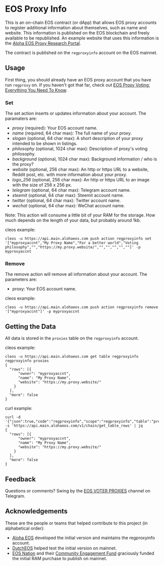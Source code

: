 # EOS Proxy Info
This is an on-chain EOS contract (or dApp) that allows EOS proxy accounts to register additional information about themselves, such as name and website. This information is published on the EOS blockchain and freely available to be republished. An example website that uses this information is the [Aloha EOS Proxy Research Portal](https://www.alohaeos.com/vote/proxy).

The contract is published on the `regproxyinfo` account on the EOS mainnet.

## Usage

First thing, you should already have an EOS proxy account that you have run `regproxy` on. If you haven't got that far, check out [EOS Proxy Voting: Everything You Need To Know](https://medium.com/coinmonks/eos-proxy-voting-everything-you-need-to-know-e4c9783249e3).

### Set

The set action inserts or updates information about your account. The paramaters are:
- *proxy* (required): Your EOS account name.
- *name* (required, 64 char max): The full name of your proxy.
- *slogan* (optional, 64 char max): A short description of your proxy intended to be shown in listings.
- *philosophy* (optional, 1024 char max): Description of proxy's voting philosophy.
- *background* (optional, 1024 char max): Background information / who is the proxy?
- *website* (optional, 256 char max): An http or https URL to a website, Reddit post, etc. with more information about your proxy.
- *logo_256* (optional, 256 char max): An http or https URL to an image with the size of 256 x 256 px.
- *telegram* (optional, 64 char max): Telegram account name.
- *steemit* (optional, 64 char max): Steemit account name.
- *twitter* (optional, 64 char max): Twitter account name.
- *wechat* (optional, 64 char max): WeChat account name.

Note: This action will consume a little bit of your RAM for the storage. How much depends on the length of your data, but probably around 1kb.

cleos example:
```
cleos -u https://api.main.alohaeos.com push action regproxyinfo set '["myproxyaccnt","My Proxy Name","For a better world","Voting philosophy","","https://my.proxy.website/","","","","",""]' -p myproxyaccnt
```

### Remove

The remove action will remove all information about your account. The parameters are:
- proxy: Your EOS account name.

cleos example:
```
cleos -u https://api.main.alohaeos.com push action regproxyinfo remove '["myproxyaccnt"]' -p myproxyaccnt

```

## Getting the Data

All data is stored in the `proxies` table on the `regproxyinfo` account.

cleos example:
```
cleos -u https://api.main.alohaeos.com get table regproxyinfo regproxyinfo proxies
{
  "rows": [{
      "owner": "myproxyaccnt",
      "name": "My Proxy Name",
      "website": "https://my.proxy.website/"
    }
  ],
  "more": false
}
```

curl example:
```
curl -d '{"json":true,"code":"regproxyinfo","scope":"regproxyinfo","table":"proxies","limit":100}' -s 'https://api.main.alohaeos.com/v1/chain/get_table_rows' | jq
{
  "rows": [{
      "owner": "myproxyaccnt",
      "name": "My Proxy Name",
      "website": "https://my.proxy.website/"
    }
  ],
  "more": false
}
```

## Feedback
Questions or comments? Swing by the [EOS VOTER PROXIES](https://t.me/eosproxies) channel on Telegram.

## Acknowledgements
These are the people or teams that helped contribute to this project (in alphabetical order):
- [Aloha EOS](https://www.alohaeos.com/) developed the initial version and maintains the regproxyinfo account.
- [DutchEOS](https://dutcheos.io/) helped test the initial version on mainnet.
- [EOS Nation](https://eosnation.io) and their [Community Engagement Fund](https://www.youtube.com/watch?v=tUw8oWyFfeE) graciously funded the initial RAM purchase to publish on mainnet.
